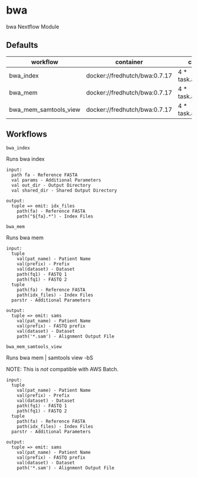 # bwa

bwa Nextflow Module

## Defaults

| workflow              | container                     | cpus              | memory                            |
| --------------------- | ----------------------------- | ----------------- | --------------------------------- |
| bwa_index             | docker://fredhutch/bwa:0.7.17 | 4 \* task.attempt | 20.GB.plus(12.GB \* task.attempt) |
| bwa_mem               | docker://fredhutch/bwa:0.7.17 | 4 \* task.attempt | 20.GB.plus(12.GB \* task.attempt) |
| bwa_mem_samtools_view | docker://fredhutch/bwa:0.7.17 | 4 \* task.attempt | 20.GB.plus(12.GB \* task.attempt) |

## Workflows

`bwa_index`

Runs bwa index

```
input:
  path fa - Reference FASTA
  val params - Additional Parameters
  val out_dir - Output Directory
  val shared_dir - Shared Output Directory

output:
  tuple => emit: idx_files
    path(fa) - Reference FASTA
    path("${fa}.*") - Index Files
```

`bwa_mem`

Runs bwa mem

```
input:
  tuple
    val(pat_name) - Patient Name
    val(prefix) - Prefix
    val(dataset) - Dataset
    path(fq1) - FASTQ 1
    path(fq1) - FASTQ 2
  tuple
    path(fa) - Reference FASTA
    path(idx_files) - Index Files
  parstr - Additional Parameters

output:
  tuple => emit: sams
    val(pat_name) - Patient Name
    val(prefix) - FASTQ prefix
    val(dataset) - Dataset
    path('*.sam') - Alignment Output File
```

`bwa_mem_samtools_view`

Runs bwa mem | samtools view -bS

NOTE: This is _not_ compatible with AWS Batch.

```
input:
  tuple
    val(pat_name) - Patient Name
    val(prefix) - Prefix
    val(dataset) - Dataset
    path(fq1) - FASTQ 1
    path(fq1) - FASTQ 2
  tuple
    path(fa) - Reference FASTA
    path(idx_files) - Index Files
  parstr - Additional Parameters

output:
  tuple => emit: sams
    val(pat_name) - Patient Name
    val(prefix) - FASTQ prefix
    val(dataset) - Dataset
    path('*.sam') - Alignment Output File
```
